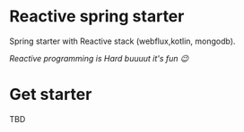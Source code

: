 # Reactive spring starter

Spring starter with Reactive stack (webflux,kotlin, mongodb).

*Reactive programming is Hard buuuut it's fun :wink:*

# Get starter

TBD